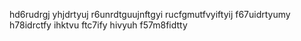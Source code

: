 hd6rudrgj yhjdrtyuj
r6unrdtguujnftgyi
rucfgmutfvyiftyij
f67uidrtyumy
h78idrctfy ihktvu
ftc7ify hivyuh
f57m8fidtty
